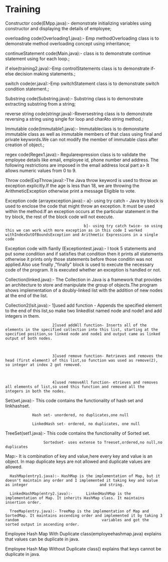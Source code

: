 # Training
Constructor code(EMpp.java):- demonstrate initializing variables using constructor and displaying the details of employee;

overloading code(Overloading1.java):- Emp methodOverloading class is to demonstrate method overloading concept using inheritance;

continueStatement code(Main.java):- class is to demonstrate continue statement using for each loop.;

if else(training2.java):-Emp controlStatements class is to demonstrate if-else decision making statements.;

switch code(er.java):-Emp switchStatement class is to demonstrate switch condition statement.;

Substring code(Substring.java):- Substring class is to demonstrate extracting substring from a string;

reverse string code(stringr.java):-Reversestring class is to demonstrate reversing a string using single for loop and charAto string method.;

Immutable code(Immutable1.java):- Immutableclass is to demonstarte immutable class as well as immutable members of that class using final and private keywords.We can not modify the member of immutable class after creation of object.;

regex code(Regex1.java):-  Regularexpression class is to validate the employee details like email, employee id, phone number and address. The following restrictions are imposed in the email address local part a> It allows numeric values from 0 to 9.

Throw code(ExpThrow.java):-The Java throw keyword is used to throw an exception explicitly.If the age is less than 18, we are throwing the ArithmeticException otherwise print a message Eligible to vote.

Exception code (arrayexception.java):- a]- using try catch - Java try block is used to enclose the code that might throw an exception. It must be used   within the method.If an exception occurs at the particular statement in the try block, the rest of the block code will not execute. 

                                       b]- using try catch twice- so using this we can work with more exception as in this code I worked withIndexOutOfBoundsException and Arithmetic Expressions in a single code         
                                       
Exception code with fianlly (Exceptiontest.java):- I took 5 statements and put some condition and if satisfies that condition then it prints all statements otherwise it prints only those statements before those conditin was not applied.Also use finally ,"finally" block is used to execute the necessary code of the program. It is executed whether an exception is handled or not.  

Collection(linked.java):- The Collection in Java is a framework that provides an architecture to store and manipulate the group of objects.The program shows implementation of a doubly-linked list with the addition of new nodes at the end of the list. 
 
Collection2(lsit.java):- 1]used add function - Appends the specified element to the end of this list,so make two linkedlist named node and node1 and add integers in them.


                         2]used addAll function- Inserts all of the elements in the specified collection into this list, starting at the specified position,so linked node and node1 and output came as linked output of both nodes.
                         
                         
                         
                         3]used remove function- Retrieves and removes the head (first element) of this list,so function was used as remove(2), so integer at index 2 got removed.
                         
                         
                         
                         4]used removeAll function- etrieves and removes all elements of list,so used this function and removed all the integers in both the nodes.
             
             
Set(set.java):-  This code contains the functionality of hash set and linkhashset.

                Hash set- unordered, no duplicates,one null
                
                LinkedHash set- ordered, no duplicates, one null
                
                
       
TreeSet(set1.java):- This code contains the functionality of Sorted set.

                     Sortedset- uses extense to Treeset,ordered,no null,no duplicates
                     
                     
Map:- It is combination of key and value,here every key and value is an object.
      In map duplicate keys are not allowed and duplicate values are allowed.
      
      HashMap(entry1.java):- HashMap is the implementation of Map, but it doesn't maintain any order and I implemented it taking key and value as integer                                and string.

      LinkedHashMap(entry2.java):-  	LinkedHashMap is the implementation of Map. It inherits HashMap class. It maintains insertion order.

      TreeMap(entry.java):- TreeMap is the implementation of Map and SortedMap. It maintains ascending order and implemented it by taking 3 random                                     variables and got the sorted output in ascending order.
      
      
Employee Hash Map With Duplicate class(employeehashmap.java) explains that values can be duplicate in java.


Employee Hash Map Without Duplicate class() explains that keys cannot be duplicate in java.















                     
                     
                
                         
                         
                         
                                       
                                       

